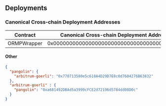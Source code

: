 ## Deployments
### Canonical Cross-chain Deployment Addresses
| Contract     | Canonical Cross-chain Deployment Address     |
| ------------ | -------------------------------------------- |
| ORMPWrapper  | 0x0000000000000000000000000000000000000000   |

#### Other
```json
{
  "pangolin": {
    "arbitrum-goerli": "0x770713580e5c618A4D29D7E8c0d7604276B63832"
  },
  "arbitrum-goerli" : {
    "pangolin": "0xa681492DBAd5a3999cFCE2d72196d5784dd08D0c"
  }
}
```
